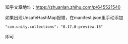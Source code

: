 知乎文章地址：https://zhuanlan.zhihu.com/p/645521540

如果出现UnsafeHashMap报错，在manifest.json里手动添加

```
"com.unity.collections": "0.17.0-preview.18"
```

即可
